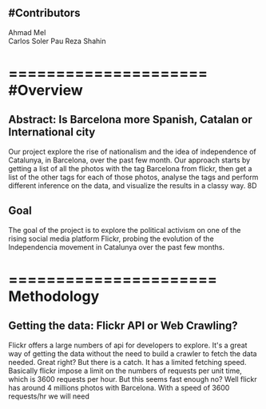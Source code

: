 #Contributors
-------------
Ahmad Mel 	
Carlos Soler
Pau
Reza
Shahin
 
=====================
#Overview
========
 
Abstract: Is Barcelona more Spanish, Catalan or International city
--------
Our project explore the rise of nationalism and the idea of independence of Catalunya, in Barcelona, over
the past few month. Our approach starts by getting a list of all the photos with the tag Barcelona from 
flickr, then get a list of the other tags for each of those photos, analyse the tags and perform different
inference on the data, and visualize the results in a classy way. 8D


Goal
----
The goal of the project is to explore the political activism on one of the rising social media
platform Flickr, probing the evolution  of the Independencia movement in Catalunya over the past few months.
	
======================
Methodology
===========

Getting the data: Flickr API or Web Crawling?
----------------
Flickr offers a large numbers of api for developers to explore. It's a great way of getting the data
without the need to build a crawler to fetch the data needed. Great right? But there is a catch. 
It has  a limited fetching speed. Basically flickr impose a limit on the numbers of requests per unit time, 
which is 3600 requests per hour. 
But this seems fast enough no?
Well flickr has around 4 millions photos with Barcelona. With a speed of 3600 requests/hr we will need
 

